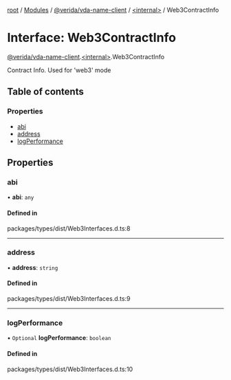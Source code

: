 [root](../README.md) / [Modules](../modules.md) / [@verida/vda-name-client](../modules/verida_vda_name_client.md) / [<internal\>](../modules/verida_vda_name_client._internal_.md) / Web3ContractInfo

# Interface: Web3ContractInfo

[@verida/vda-name-client](../modules/verida_vda_name_client.md).[<internal\>](../modules/verida_vda_name_client._internal_.md).Web3ContractInfo

Contract Info. Used for 'web3' mode

## Table of contents

### Properties

- [abi](verida_vda_name_client._internal_.Web3ContractInfo.md#abi)
- [address](verida_vda_name_client._internal_.Web3ContractInfo.md#address)
- [logPerformance](verida_vda_name_client._internal_.Web3ContractInfo.md#logperformance)

## Properties

### abi

• **abi**: `any`

#### Defined in

packages/types/dist/Web3Interfaces.d.ts:8

___

### address

• **address**: `string`

#### Defined in

packages/types/dist/Web3Interfaces.d.ts:9

___

### logPerformance

• `Optional` **logPerformance**: `boolean`

#### Defined in

packages/types/dist/Web3Interfaces.d.ts:10
